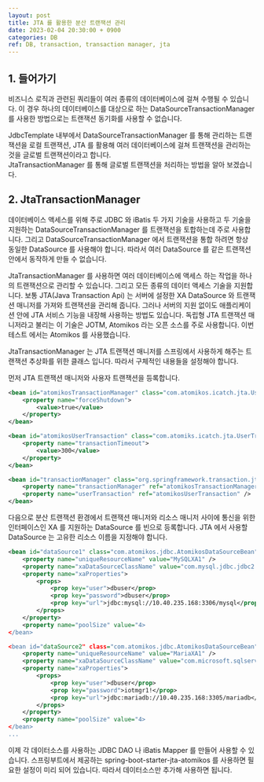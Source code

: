 ```yaml
---
layout: post
title: JTA 를 활용한 분산 트랜잭션 관리
date: 2023-02-04 20:30:00 + 0900
categories: DB
ref: DB, transaction, transaction manager, jta
---
```


## 1. 들어가기
비즈니스 로직과 관련된 쿼리들이 여러 종류의 데이터베이스에 걸쳐 수행될 수 있습니다. 이 경우 하나의 데이터베이스를 대상으로 하는 DataSourceTransactionManager 를 사용한 방법으로는 트랜잭션 동기화를 사용할 수 없습니다.    

JdbcTemplate 내부에서 DataSourceTransactionManager 를 통해 관리하는 트랜잭션을 로컬 트랜잭션, JTA 를 활용해 여러 데이터베이스에 걸쳐 트랜잭션을 관리하는 것을 글로벌 트랜잭션이라고 합니다.    
JtaTransactionManager 를 통해 글로벌 트랜잭션을 처리하는 방법을 알아 보겠습니다.    

## 2. JtaTransactionManager
데이터베이스 액세스를 위해 주로 JDBC 와 iBatis 두 가지 기술을 사용하고 두 기술을 지원하는 DataSourceTransactionManager 를 트랜잭션을 토합하는데 주로 사용합니다. 그리고 DataSourceTransactionManager 에서 트랜잭션을 통합 하려면 항상 동일한 DataSource 를 사용해야 합니다. 따라서 여러 DataSource 를 같은 트랜잭션 안에서 동작하게 만들 수 없습니다.     

JtaTransactionManager 를 사용하면 여러 데이터베이스에 액세스 하는 작업을 하나의 트랜잭션으로 관리할 수 있습니다. 그리고 모든 종류의 데이터 액세스 기술을 지원합니다. 보통 JTA(Java Transaction Api) 는 서버에 설정한 XA DataSource 와 트랜잭션 매니저를 가져와 트랜잭션을 관리해 줍니다. 그러나 서버의 지원 없이도 애플리케이션 안에 JTA 서비스 기능을 내장해 사용하는 방법도 있습니다. 독립형 JTA 트랜잭션 매니저라고 불리는 이 기술은 JOTM, Atomikos 라는 오픈 소스를 주로 사용합니다. 이번 테스트 에서는 Atomikos 를 사용했습니다.   

JtaTransactionManager 는 JTA 트랜잭션 매니저를 스프링에서 사용하게 해주는 트랜잭션 추상화를 위한 클래스 입니다. 따라서 구체적인 내용들을 설정해야 합니다.    

먼저 JTA 트랜잭션 매니저와 사용자 트랜잭션을 등록합니다.   

```xml
<bean id="atomikosTransactionManager" class="com.atomikos.icatch.jta.UserTransactionManager" init-method="init" destroy-method="close">
    <property name="forceShutdown">
        <value>true</value>
    </property>
</bean>

<bean id="atomikosUserTransaction" class="com.atomiks.icatch.jta.UserTransactionImp">
    <property name="transactionTimeout">
        <value>300</value>
    </property>
</bean>

<bean id="transactionManager" class="org.springframework.transaction.jta.JtaTransactionManager">
    <property name="transactionManager" ref="atomikosTransactionManager" />
    <property name="userTransaction" ref="atomikosUserTransaction" />
</bean>
```

다음으로 분산 트랜잭션 환경에서 트랜잭션 매니저와 리소스 매니저 사이에 통신을 위한 인터페이스인 XA 를 지원하는 DataSource 를 빈으로 등록합니다. JTA 에서 사용할 DataSource 는 고유한 리소스 이름을 지정해야 합니다.   

```xml
<bean id="dataSource1" class="com.atomikos.jdbc.AtomikosDataSourceBean" init-method="init" destroy-method="close">
    <property name="uniqueResourceName" value="MySQLXA1" />
    <property name="xaDataSourceClassName" value="com.mysql.jdbc.jdbc2.optional.MysqlXADataSource" />
    <property name="xaProperties">
        <props>
            <prop key="user">dbuser</prop>
            <prop key="password">dbuser</prop>
            <prop key="url">jdbc:mysql://10.40.235.168:3306/mysql</prop>
        </props>
    </property>
    <property name="poolSize" value="4>
</bean>

<bean id="dataSource2" class="com.atomikos.jdbc.AtomikosDataSourceBean" init-method="init" destroy-method="close">
    <property name="uniqueResourceName" value="MariaXA1" />
    <property name="xaDataSourceClassName" value="com.microsoft.sqlserver.jdbc.SQLServerXADataSource" />
    <property name="xaProperties">
        <props>
            <prop key="user">dbuser</prop>
            <prop key="password">iotmgr1!</prop>
            <prop key="url">jdbc:mariadb://10.40.235.168:3305/mariadb</prop>
        </props>
    </property>
    <property name="poolSize" value="4>
</bean>
...
```

이제 각 데이터소스를 사용하는 JDBC DAO 나 iBatis Mapper 를 만들어 사용할 수 있습니다.
스프링부트에서 제공하는 spring-boot-starter-jta-atomikos 를 사용하면 필요한 설정이 미리 되어 있습니다. 따라서 데이터소스만 추가해 사용하면 됩니다.   
